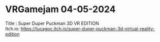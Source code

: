 # VRGamejam 04-05-2024
Title : Super Duper Puckman 3D VR EDITION  
Itch.io: https://lucagoc.itch.io/super-duper-puckman-3d-virtual-reality-edition
